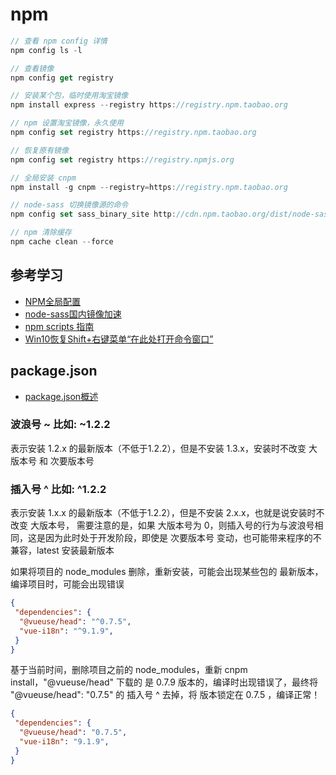 # npm

``` js
// 查看 npm config 详情
npm config ls -l

// 查看镜像
npm config get registry

// 安装某个包，临时使用淘宝镜像
npm install express --registry https://registry.npm.taobao.org

// npm 设置淘宝镜像，永久使用
npm config set registry https://registry.npm.taobao.org

// 恢复原有镜像
npm config set registry https://registry.npmjs.org

// 全局安装 cnpm
npm install -g cnpm --registry=https://registry.npm.taobao.org

// node-sass 切换镜像源的命令
npm config set sass_binary_site http://cdn.npm.taobao.org/dist/node-sass -g

// npm 清除缓存
npm cache clean --force
```

## 参考学习

- [NPM全局配置](https://www.cnblogs.com/fighxp/p/7411376.html)
- [node-sass国内镜像加速](https://newsn.net/say/node-sass-mirror.html)
- [npm scripts 指南](https://www.ruanyifeng.com/blog/2016/10/npm_scripts.html)
- [Win10恢复Shift+右键菜单“在此处打开命令窗口”](https://zhuanlan.zhihu.com/p/38166769)

## package.json

- [package.json概述](https://www.csdn.net/tags/OtTaEg0sOTI3NC1ibG9n.html)

### 波浪号 ~ 比如: ~1.2.2

表示安装 1.2.x 的最新版本（不低于1.2.2），但是不安装 1.3.x，安装时不改变 大版本号 和 次要版本号

### 插入号 ^ 比如: ^1.2.2

表示安装 1.x.x 的最新版本（不低于1.2.2），但是不安装 2.x.x，也就是说安装时不改变 大版本号，
需要注意的是，如果 大版本号为 0，则插入号的行为与波浪号相同，这是因为此时处于开发阶段，即使是 次要版本号 变动，也可能带来程序的不兼容，latest 安装最新版本

如果将项目的 node_modules 删除，重新安装，可能会出现某些包的 最新版本，编译项目时，可能会出现错误

``` json
{
 "dependencies": {
  "@vueuse/head": "^0.7.5",
  "vue-i18n": "^9.1.9",
 }
}
```

基于当前时间，删除项目之前的 node_modules，重新 cnpm install，"@vueuse/head" 下载的
是 0.7.9 版本的，编译时出现错误了，最终将 "@vueuse/head": "0.7.5" 的 插入号 ^ 去掉，将
 版本锁定在 0.7.5 ，编译正常！

 ``` json
 {
  "dependencies": {
   "@vueuse/head": "0.7.5",
   "vue-i18n": "9.1.9",
  }
 }
 ```
